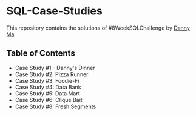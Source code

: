 # SQL-Case-Studies

This repository contains the solutions of #8WeekSQLChallenge by [Danny Ma](https://8weeksqlchallenge.com/getting-started/)

## Table of Contents
- Case Study #1 - Danny's Dinner
- Case Study #2: Pizza Runner
- Case Study #3: Foodie-Fi
- Case Study #4: Data Bank
- Case Study #5: Data Mart
- Case Study #6: Clique Bait
- Case Study #8: Fresh Segments
